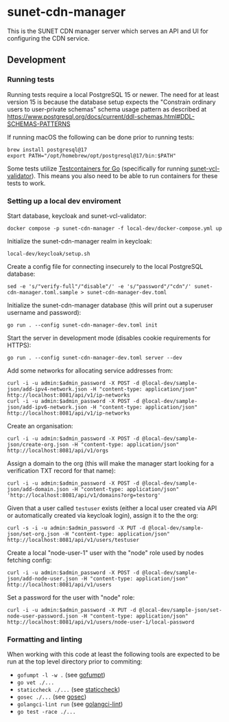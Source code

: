 # sunet-cdn-manager
This is the SUNET CDN manager server which serves an API and UI for
configuring the CDN service.

## Development
### Running tests
Running tests require a local PostgreSQL 15 or newer. The need for
at least version 15 is because the database setup expects the "Constrain
ordinary users to user-private schemas" schema usage pattern as described at
https://www.postgresql.org/docs/current/ddl-schemas.html#DDL-SCHEMAS-PATTERNS

If running macOS the following can be done prior to running tests:
```
brew install postgresql@17
export PATH="/opt/homebrew/opt/postgresql@17/bin:$PATH"
```

Some tests utilize [Testcontainers for Go](https://golang.testcontainers.org)
(specifically for running
[sunet-vcl-validator](https://github.com/SUNET/sunet-vcl-validator)). This
means you also need to be able to run containers for these tests to work.

### Setting up a local dev enviroment
Start database, keycloak and sunet-vcl-validator:
```
docker compose -p sunet-cdn-manager -f local-dev/docker-compose.yml up
```

Initialize the sunet-cdn-manager realm in keycloak:
```
local-dev/keycloak/setup.sh
```

Create a config file for connecting insecurely to the local PostgreSQL database:
```
sed -e 's/"verify-full"/"disable"/' -e 's/"password"/"cdn"/' sunet-cdn-manager.toml.sample > sunet-cdn-manager-dev.toml
```

Initialize the sunet-cdn-manager database (this will print out a superuser username and password):
```
go run . --config sunet-cdn-manager-dev.toml init
```

Start the server in development mode (disables cookie requirements for HTTPS):
```
go run . --config sunet-cdn-manager-dev.toml server --dev
```

Add some networks for allocating service addresses from:
```
curl -i -u admin:$admin_password -X POST -d @local-dev/sample-json/add-ipv4-network.json -H "content-type: application/json" http://localhost:8081/api/v1/ip-networks
curl -i -u admin:$admin_password -X POST -d @local-dev/sample-json/add-ipv6-network.json -H "content-type: application/json" http://localhost:8081/api/v1/ip-networks
```

Create an organisation:
```
curl -i -u admin:$admin_password -X POST -d @local-dev/sample-json/create-org.json -H "content-type: application/json" http://localhost:8081/api/v1/orgs
```

Assign a domain to the org (this will make the manager start looking for a verification TXT record for that name):
```
curl -i -u admin:$admin_password -X POST -d @local-dev/sample-json/add-domain.json -H "content-type: application/json" 'http://localhost:8081/api/v1/domains?org=testorg'
```

Given that a user called `testuser` exists (either a local user created via API or automatically created via keycloak login), assign it to the the org:
```
curl -s -i -u admin:$admin_password -X PUT -d @local-dev/sample-json/set-org.json -H "content-type: application/json" http://localhost:8081/api/v1/users/testuser
```

Create a local "node-user-1" user with the "node" role used by nodes fetching config:
```
curl -i -u admin:$admin_password -X POST -d @local-dev/sample-json/add-node-user.json -H "content-type: application/json" http://localhost:8081/api/v1/users
```

Set a password for the user with "node" role:
```
curl -i -u admin:$admin_password -X PUT -d @local-dev/sample-json/set-node-user-password.json -H "content-type: application/json" http://localhost:8081/api/v1/users/node-user-1/local-password
```

### Formatting and linting
When working with this code at least the following tools are expected to be
run at the top level directory prior to commiting:

* `gofumpt -l -w .` (see [gofumpt](https://github.com/mvdan/gofumpt))
* `go vet ./...`
* `staticcheck ./...` (see [staticcheck](https://staticcheck.io))
* `gosec ./...` (see [gosec](https://github.com/securego/gosec))
* `golangci-lint run` (see [golangci-lint](https://golangci-lint.run))
* `go test -race ./...`
